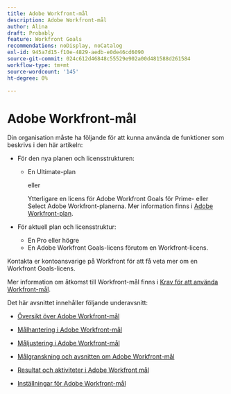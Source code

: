 ```yaml
---
title: Adobe Workfront-mål
description: Adobe Workfront-mål
author: Alina
draft: Probably
feature: Workfront Goals
recommendations: noDisplay, noCatalog
exl-id: 945a7d15-f10e-4829-aedb-e0de46cd6090
source-git-commit: 024c612d46848c55529e902a00d481588d261584
workflow-type: tm+mt
source-wordcount: '145'
ht-degree: 0%

---
```


# Adobe Workfront-mål

Din organisation måste ha följande för att kunna använda de funktioner som beskrivs i den här artikeln:

* För den nya planen och licensstrukturen:

   * En Ultimate-plan

     eller

     Ytterligare en licens för Adobe Workfront Goals för Prime- eller Select Adobe Workfront-planerna. Mer information finns i [Adobe Workfront-plan](https://www.workfront.com/plans).

* För aktuell plan och licensstruktur:

   * En Pro eller högre
   * En Adobe Workfront Goals-licens förutom en Workfront-licens.

Kontakta er kontoansvarige på Workfront för att få veta mer om en Workfront Goals-licens.

Mer information om åtkomst till Workfront-mål finns i [Krav för att använda Workfront-mål](../workfront-goals/goal-management/access-needed-for-wf-goals.md).

Det här avsnittet innehåller följande underavsnitt:

* [Översikt över Adobe Workfront-mål](../workfront-goals/goal-management/wf-goals-overview.md)
* [Målhantering i Adobe Workfront-mål](../workfront-goals/goal-management/goal-management.md)
* [Måljustering i Adobe Workfront-mål](../workfront-goals/goal-alignment/goal-alignment.md)
* [Målgranskning och avsnitten om Adobe Workfront-mål](../workfront-goals/goal-review-and-workfront-goals-sections/goal-review-wf-goals-sections.md)
* [Resultat och aktiviteter i Adobe Workfront mål](../workfront-goals/results-and-activities/results-and-activities.md)

  <!--
  <li>Tips, tricks, and troubleshooting for Workfront Goals (might come after GA)</li>
  -->

* [Inställningar för Adobe Workfront-mål](../workfront-goals/workfront-goals-settings/wf-goals-settings.md)
